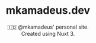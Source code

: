 <h1 align="center">mkamadeus.dev</h1>

<p align="center">
🇮🇩 @mkamadeus' personal site. <br/>
Created using Nuxt 3. <br/>
</p>
